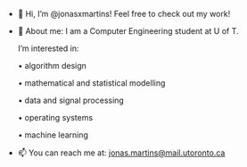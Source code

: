 - 👋 Hi, I’m @jonasxmartins! Feel free to check out my work!

- 👀 About me: I am a Computer Engineering student at U of T.
  
  I’m interested in:

  • algorithm design
  
  • mathematical and statistical modelling
  
  • data and signal processing

  • operating systems
  
  • machine learning
  
- 📫 You can reach me at: jonas.martins@mail.utoronto.ca

<!---
jonasxmartins/jonasxmartins is a ✨ special ✨ repository because its `README.md` (this file) appears on your GitHub profile.
You can click the Preview link to take a look at your changes.
--->
